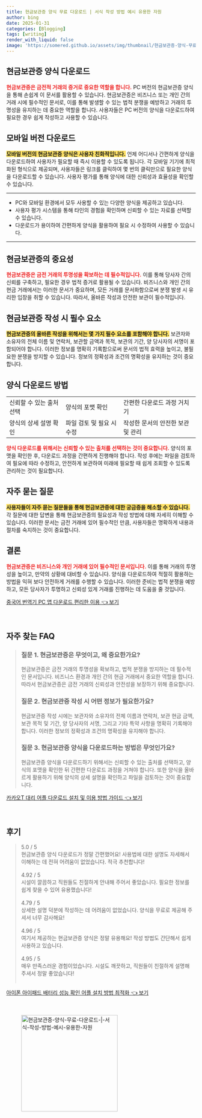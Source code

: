 ```yaml
---
title: 현금보관증 양식 무료 다운로드 | 서식 작성 방법 예시 유용한 자원
author: bing
date: 2025-01-31
categories: [Blogging]
tags: [writing]
render_with_liquid: false
image: 'https://somered.github.io/assets/img/thumbnail/현금보관증-양식-무료-다운로드-|-서식-작성-방법-예시-유용한-자원.webp'
---
```



<h2 id='현금보관증_양식_다운로드'>현금보관증 양식 다운로드</h2>

<p><b><span style="color: #ee2323;">현금보관증은 금전적 거래의 증거로 중요한 역할을 합니다.</span></b> PC 버전의 현금보관증 양식을 통해 손쉽게 이 문서를 활용할 수 있습니다. 현금보관증은 비즈니스 또는 개인 간의 거래 시에 필수적인 문서로, 이를 통해 발생할 수 있는 법적 분쟁을 예방하고 거래의 투명성을 유지하는 데 중요한 역할을 합니다. 사용자들은 PC 버전의 양식을 다운로드하여 필요한 경우 쉽게 작성하고 사용할 수 있습니다.</p>

<h2 id='모바일_버전_다운로드'>모바일 버전 다운로드</h2>

<p><b><span style="background-color: #ffe066;">모바일 버전의 현금보관증 양식은 사용자 친화적입니다.</span></b> 언제 어디서나 간편하게 양식을 다운로드하여 사용자가 필요할 때 즉시 이용할 수 있도록 됩니다. 각 모바일 기기에 최적화된 형식으로 제공되며, 사용자들은 링크를 클릭하여 몇 번의 클릭만으로 필요한 양식을 다운로드할 수 있습니다. 사용자 평가를 통해 양식에 대한 신뢰성과 효율성을 확인할 수 있습니다.</p>

<hr />

<ul>
    <li>PC와 모바일 환경에서 모두 사용할 수 있는 다양한 양식을 제공하고 있습니다.</li>
    <li>사용자 평가 시스템을 통해 타인의 경험을 확인하며 신뢰할 수 있는 자료를 선택할 수 있습니다.</li>
    <li>다운로드가 용이하여 간편하게 양식을 활용하여 필요 시 수정하여 사용할 수 있습니다.</li>
</ul>

<hr />

<h2 id='현금보관증_의_중요성'>현금보관증의 중요성</h2>

<p><b><span style="color: #ee2323;">현금보관증은 금전 거래의 투명성을 확보하는 데 필수적입니다.</span></b> 이를 통해 당사자 간의 신뢰를 구축하고, 필요한 경우 법적 증거로 활용될 수 있습니다. 비즈니스와 개인 간의 현금 거래에서는 이러한 문서가 중요하며, 모든 거래를 문서화함으로써 분쟁 발생 시 유리한 입장을 취할 수 있습니다. 따라서, 올바른 작성과 안전한 보관이 필수적입니다.</p>

<h2 id='현금보관증_작성_시_필수_요소'>현금보관증 작성 시 필수 요소</h2>

<p><b><span style="background-color: #ffe066;">현금보관증의 올바른 작성을 위해서는 몇 가지 필수 요소를 포함해야 합니다.</span></b> 보관자와 소유자의 전체 이름 및 연락처, 보관할 금액과 목적, 보관의 기간, 양 당사자의 서명이 포함되어야 합니다. 이러한 정보를 명확히 기록함으로써 문서의 법적 효력을 높이고, 불필요한 분쟁을 방지할 수 있습니다. 정보의 정확성과 조건의 명확성을 유지하는 것이 중요합니다.</p>

<h2 id='양식_다운로드_방법'>양식 다운로드 방법</h2>

<table>
    <tr>
        <td>신뢰할 수 있는 출처 선택</td>
        <td>양식의 포맷 확인</td>
        <td>간편한 다운로드 과정 거치기</td>
    </tr>
    <tr>
        <td>양식의 상세 설명 확인</td>
        <td>파일 검토 및 필요 시 수정</td>
        <td>작성한 문서의 안전한 보관 및 관리</td>
    </tr>
</table>

<p><b><span style="color: #ee2323;">양식 다운로드를 위해서는 신뢰할 수 있는 출처를 선택하는 것이 중요합니다.</span></b> 양식의 포맷을 확인한 후, 다운로드 과정을 간편하게 진행해야 합니다. 작성 후에는 파일을 검토하여 필요에 따라 수정하고, 안전하게 보관하여 미래에 필요할 때 쉽게 조회할 수 있도록 관리하는 것이 필요합니다.</p>

<h2 id='자주_묻는_질문'>자주 묻는 질문</h2>

<p><b><span style="background-color: #ffe066;">사용자들이 자주 묻는 질문들을 통해 현금보관증에 대한 궁금증을 해소할 수 있습니다.</span></b> 각 질문에 대한 답변을 통해 현금보관증의 필요성과 작성 방법에 대해 자세히 이해할 수 있습니다. 이러한 문서는 금전 거래에 있어 필수적인 만큼, 사용자들은 명확하게 내용과 절차를 숙지하는 것이 중요합니다.</p>

<h2 id='결론'>결론</h2>

<p><b><span style="color: #ee2323;">현금보관증은 비즈니스와 개인 거래에 있어 필수적인 문서입니다.</span></b> 이를 통해 거래의 투명성을 높이고, 만약의 상황에 대비할 수 있습니다. 양식을 다운로드하여 적절히 활용하는 방법을 익혀 보다 안전하게 거래를 수행할 수 있습니다. 이러한 준비는 법적 분쟁을 예방하고, 모든 당사자가 투명하고 신뢰성 있게 거래를 진행하는 데 도움을 줄 것입니다.</p>


<p><a class="click-button" title="중국어 번역기 PC 앱 다운로드 편리한 이용" href="https://somered.github.io/posts/%EC%A4%91%EA%B5%AD%EC%96%B4-%EB%B2%88%EC%97%AD%EA%B8%B0-PC-%EC%95%B1-%EB%8B%A4%EC%9A%B4%EB%A1%9C%EB%93%9C-%ED%8E%B8%EB%A6%AC%ED%95%9C-%EC%9D%B4%EC%9A%A9/" rel="dofollow">중국어 번역기 PC 앱 다운로드 편리한 이용 👈 보기</a></p><br>
<h2 id='자주_찾는_FAQ'>자주 찾는 FAQ</h2>
<div itemscope="" itemtype="https://schema.org/FAQPage">
<blockquote>
<div itemscope="" itemprop="mainEntity" itemtype="https://schema.org/Question">
<h3 itemprop="name">질문 1. 현금보관증은 무엇이고, 왜 중요한가요?</h3>
<div itemscope="" itemprop="acceptedAnswer" itemtype="https://schema.org/Answer">
<span itemprop="text">
<p>현금보관증은 금전 거래의 투명성을 확보하고, 법적 분쟁을 방지하는 데 필수적인 문서입니다. 비즈니스 환경과 개인 간의 현금 거래에서 중요한 역할을 합니다. 따라서 현금보관증은 금전 거래의 신뢰성과 안전성을 보장하기 위해 중요합니다.</p>
</span>
</div>
</div>
<div itemscope="" itemprop="mainEntity" itemtype="https://schema.org/Question">
<h3 itemprop="name">질문 2. 현금보관증 작성 시 어떤 정보가 필요한가요?</h3>
<div itemscope="" itemprop="acceptedAnswer" itemtype="https://schema.org/Answer">
<span itemprop="text">
<p>현금보관증 작성 시에는 보관자와 소유자의 전체 이름과 연락처, 보관 현금 금액, 보관 목적 및 기간, 양 당사자의 서명, 그리고 기타 특약 사항을 명확히 기록해야 합니다. 이러한 정보의 정확성과 조건의 명확성을 유지해야 합니다.</p>
</span>
</div>
</div>
<div itemscope="" itemprop="mainEntity" itemtype="https://schema.org/Question">
<h3 itemprop="name">질문 3. 현금보관증 양식을 다운로드하는 방법은 무엇인가요?</h3>
<div itemscope="" itemprop="acceptedAnswer" itemtype="https://schema.org/Answer">
<span itemprop="text">
<p>현금보관증 양식을 다운로드하기 위해서는 신뢰할 수 있는 출처를 선택하고, 양식의 포맷을 확인한 뒤 간편한 다운로드 과정을 거쳐야 합니다. 또한 양식을 올바르게 활용하기 위해 양식의 상세 설명을 확인하고 파일을 검토하는 것이 중요합니다.</p>
</span>
</div>
</div>
</blockquote>
</div>
<p><a class="click-button" title="카카오T 대리 어플 다운로드 설치 및 이용 방법 가이드" href="https://somered.github.io/posts/%EC%B9%B4%EC%B9%B4%EC%98%A4T-%EB%8C%80%EB%A6%AC-%EC%96%B4%ED%94%8C-%EB%8B%A4%EC%9A%B4%EB%A1%9C%EB%93%9C-%EC%84%A4%EC%B9%98-%EB%B0%8F-%EC%9D%B4%EC%9A%A9-%EB%B0%A9%EB%B2%95-%EA%B0%80%EC%9D%B4%EB%93%9C/" rel="dofollow">카카오T 대리 어플 다운로드 설치 및 이용 방법 가이드 👈 보기</a></p><br>
<h2 id='후기'>후기</h2>
<div itemscope itemtype="https://schema.org/Product">
  <blockquote>
  <div itemprop="review" itemscope itemtype="https://schema.org/Review">
      <div itemprop="reviewRating" itemscope itemtype="https://schema.org/Rating"> <span itemprop="ratingValue">5.0</span> / <span itemprop="bestRating">5</span> </div>
      <span itemprop="reviewBody">현금보관증 양식 다운로드가 정말 간편했어요! 사용법에 대한 설명도 자세해서 이해하는 데 전혀 어려움이 없었습니다. 적극 추천합니다!</span>
  </div>
  <br>
  <div itemprop="review" itemscope itemtype="https://schema.org/Review">
      <div itemprop="reviewRating" itemscope itemtype="https://schema.org/Rating"> <span itemprop="ratingValue">4.92</span> / <span itemprop="bestRating">5</span> </div>
      <span itemprop="reviewBody">시설이 깔끔하고 직원들도 친절하게 안내해 주어서 좋았습니다. 필요한 정보를 쉽게 찾을 수 있어 유용했습니다!</span>
  </div>
  <br>
  <div itemprop="review" itemscope itemtype="https://schema.org/Review">
      <div itemprop="reviewRating" itemscope itemtype="https://schema.org/Rating"> <span itemprop="ratingValue">4.79</span> / <span itemprop="bestRating">5</span> </div>
      <span itemprop="reviewBody">상세한 설명 덕분에 작성하는 데 어려움이 없었습니다. 양식을 무료로 제공해 주셔서 너무 감사해요!</span>
  </div>
  <br>
  <div itemprop="review" itemscope itemtype="https://schema.org/Review">
      <div itemprop="reviewRating" itemscope itemtype="https://schema.org/Rating"> <span itemprop="ratingValue">4.96</span> / <span itemprop="bestRating">5</span> </div>
      <span itemprop="reviewBody">여기서 제공하는 현금보관증 양식은 정말 유용해요! 작성 방법도 간단해서 쉽게 사용하고 있습니다.</span>
  </div>
  <br>
  <div itemprop="review" itemscope itemtype="https://schema.org/Review">
      <div itemprop="reviewRating" itemscope itemtype="https://schema.org/Rating"> <span itemprop="ratingValue">4.95</span> / <span itemprop="bestRating">5</span> </div>
      <span itemprop="reviewBody">매우 만족스러운 경험이었습니다. 시설도 깨끗하고, 직원들이 친절하게 설명해 주셔서 정말 좋았습니다!</span>
  </div>
  <br>
  </blockquote>
</div>
<p><a class="click-button" title="아이폰 아이패드 배터리 성능 확인 어플 설치 방법 최적화" href="https://somered.github.io/posts/%EC%95%84%EC%9D%B4%ED%8F%B0-%EC%95%84%EC%9D%B4%ED%8C%A8%EB%93%9C-%EB%B0%B0%ED%84%B0%EB%A6%AC-%EC%84%B1%EB%8A%A5-%ED%99%95%EC%9D%B8-%EC%96%B4%ED%94%8C-%EC%84%A4%EC%B9%98-%EB%B0%A9%EB%B2%95-%EC%B5%9C%EC%A0%81%ED%99%94/" rel="dofollow">아이폰 아이패드 배터리 성능 확인 어플 설치 방법 최적화 👈 보기</a></p><br>
<figure class="image"><img src="https://somered.github.io/assets/img/thumbnail/현금보관증-양식-무료-다운로드-|-서식-작성-방법-예시-유용한-자원.webp" alt="현금보관증-양식-무료-다운로드-|-서식-작성-방법-예시-유용한-자원" width="256" height="256"></figure>